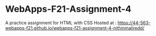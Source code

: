 # WebApps-F21-Assignment-4
A practice assignment for HTML with CSS
Hosted at : https://44-563-webapps-f21.github.io/webapps-f21-assignment-4-nithinmaliredd/
